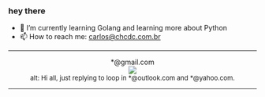 ### hey there 

- :seedling: I’m currently learning Golang and learning more about Python
- :mailbox: How to reach me: carlos@chcdc.com.br


---


<!-- xkcd -->
<p align="center">*@gmail.com</br><img src=https://imgs.xkcd.com/comics/gmail_com.png></br><font size =2>alt: Hi all, just replying to loop in *@outlook.com and *@yahoo.com.</br></font></p></table></p> 


<!-- xkcd -->
---
